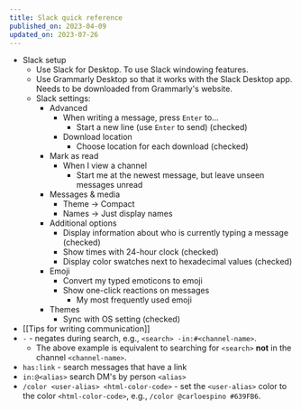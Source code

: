 ```yaml
---
title: Slack quick reference
published_on: 2023-04-09
updated_on: 2023-07-26
---
```

- Slack setup
    - Use Slack for Desktop. To use Slack windowing features.
    - Use Grammarly Desktop so that it works with the Slack Desktop app. Needs to be downloaded from Grammarly's website.
    - Slack settings:
        - Advanced
            - When writing a message, press `Enter` to…
                - Start a new line (use `Enter` to send) (checked)
            - Download location
                - Choose location for each download (checked)
        - Mark as read
            - When I view a channel
                - Start me at the newest message, but leave unseen messages unread
        - Messages & media
            - Theme -> Compact
            - Names -> Just display names
        - Additional options
            - Display information about who is currently typing a message (checked)
            - Show times with 24-hour clock (checked)
            - Display color swatches next to hexadecimal values (checked)
        - Emoji
            - Convert my typed emoticons to emoji
            - Show one-click reactions on messages
                - My most frequently used emoji
        - Themes
            - Sync with OS setting (checked)
- [[Tips for writing communication]]
- `-` - negates during search, e.g., `<search> -in:#<channel-name>`.
    - The above example is equivalent to searching for `<search>` **not** in the channel `<channel-name>`.
- `has:link` - search messages that have a link
- `in:@<alias>` search DM's by person `<alias>`
- `/color <user-alias> <html-color-code>` - set the `<user-alias>` color to the color `<html-color-code>`, e.g., `/color @carloespino #639FB6`. 
